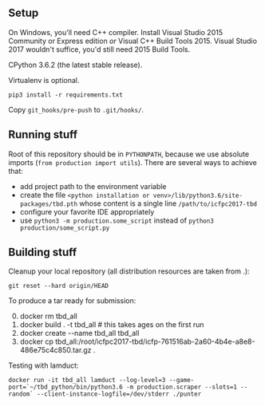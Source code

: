 ## Setup

On Windows, you'll need C++ compiler. Install Visual Studio 2015 Community or Express edition _or_ Visual C++ Build Tools 2015. Visual Studio 2017 wouldn't suffice, you'd still need 2015 Build Tools.

CPython 3.6.2 (the latest stable release).

Virtualenv is optional.

`pip3 install -r requirements.txt`

Copy `git_hooks/pre-push` to `.git/hooks/`.


## Running stuff

Root of this repository should be in `PYTHONPATH`, because we use absolute imports (`from production import utils`). There are several ways to achieve that:
  - add project path to the environment variable
  - create the file `<python installation or venv>/lib/python3.6/site-packages/tbd.pth` whose content is a single line `/path/to/icfpc2017-tbd`
  - configure your favorite IDE appropriately
  - use `python3 -m production.some_script` instead of `python3 production/some_script.py`

## Building stuff

Cleanup your local repository (all distribution resources are taken from .):
```text
git reset --hard origin/HEAD
```

To produce a tar ready for submission:

0. docker rm tbd_all
1. docker build . -t tbd_all # this takes ages on the first run
2. docker create --name tbd_all tbd_all
3. docker cp tbd_all:/root/icfpc2017-tbd/icfp-761516ab-2a60-4b4e-a8e8-486e75c4c850.tar.gz .

Testing with lamduct:
```text
docker run -it tbd_all lamduct --log-level=3 --game-port=`~/tbd_python/bin/python3.6 -m production.scraper --slots=1 --random` --client-instance-logfile=/dev/stderr ./punter
```
